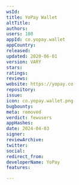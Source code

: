 ```yaml
---
wsId: 
title: YoPay Wallet
altTitle: 
authors: 
users: 100
appId: co.yopay.wallet
appCountry: 
released: 
updated: 2020-06-01
version: VARY
stars: 
ratings: 
reviews: 
website: https://yopay.co
repository: 
issue: 
icon: co.yopay.wallet.png
bugbounty: 
meta: removed
verdict: fewusers
appHashes: 
date: 2024-04-03
signer: 
reviewArchive: 
twitter: 
social: 
redirect_from: 
developerName: YoPay
features: 

---
```



